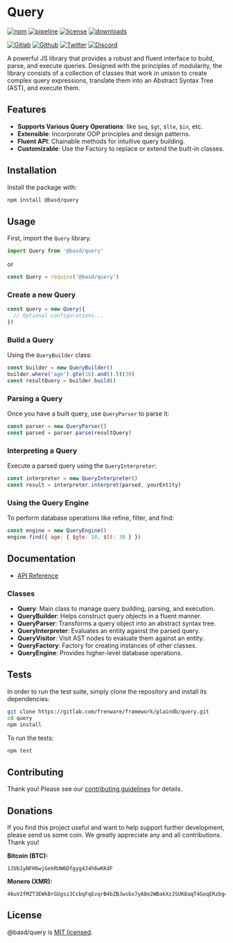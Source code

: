 # Query

[![npm](https://img.shields.io/npm/v/@basd/query?style=flat&logo=npm)](https://www.npmjs.com/package/@basd/query)
[![pipeline](https://gitlab.com/frenware/framework/plaindb/query/badges/master/pipeline.svg)](https://gitlab.com/frenware/framework/plaindb/query/-/pipelines)
[![license](https://img.shields.io/npm/l/@basd/query)](https://gitlab.com/frenware/framework/plaindb/query/-/blob/master/LICENSE)
[![downloads](https://img.shields.io/npm/dw/@basd/query)](https://www.npmjs.com/package/@basd/query) 

[![Gitlab](https://img.shields.io/badge/Gitlab%20-%20?logo=gitlab&color=%23383a40)](https://gitlab.com/frenware/framework/plaindb/query)
[![Github](https://img.shields.io/badge/Github%20-%20?logo=github&color=%23383a40)](https://github.com/basedwon/@basd/query)
[![Twitter](https://img.shields.io/badge/@basdwon%20-%20?logo=twitter&color=%23383a40)](https://twitter.com/basdwon)
[![Discord](https://img.shields.io/badge/Basedwon%20-%20?logo=discord&color=%23383a40)](https://discordapp.com/users/basedwon)

A powerful JS library that provides a robust and fluent interface to build, parse, and execute queries. Designed with the principles of modularity, the library consists of a collection of classes that work in unison to create complex query expressions, translate them into an Abstract Syntax Tree (AST), and execute them. 

## Features

- **Supports Various Query Operations**: like `$eq`, `$gt`, `$lte`, `$in`, etc.
- **Extensible**: Incorporate OOP principles and design patterns.
- **Fluent API**: Chainable methods for intuitive query building.
- **Customizable**: Use the Factory to replace or extend the built-in classes.

## Installation

Install the package with:

```bash
npm install @basd/query
```

## Usage

First, import the `Query` library.

```js
import Query from '@basd/query'
```
or
```js
const Query = require('@basd/query')
```

### Create a new Query

```javascript
const query = new Query({
  // Optional configurations...
})
```

### Build a Query

Using the `QueryBuilder` class:

```javascript
const builder = new QueryBuilder()
builder.where('age').gte(18).and().lt(30)
const resultQuery = builder.build()
```

### Parsing a Query

Once you have a built query, use `QueryParser` to parse it:

```javascript
const parser = new QueryParser()
const parsed = parser.parse(resultQuery)
```

### Interpreting a Query

Execute a parsed query using the `QueryInterpreter`:

```javascript
const interpreter = new QueryInterpreter()
const result = interpreter.interpret(parsed, yourEntity)
```

### Using the Query Engine

To perform database operations like refine, filter, and find:

```javascript
const engine = new QueryEngine()
engine.find({ age: { $gte: 18, $lt: 30 } })
```

## Documentation

- [API Reference](/docs/api.md)

### Classes

- **Query**: Main class to manage query building, parsing, and execution.
- **QueryBuilder**: Helps construct query objects in a fluent manner.
- **QueryParser**: Transforms a query object into an abstract syntax tree.
- **QueryInterpreter**: Evaluates an entity against the parsed query.
- **QueryVisitor**: Visit AST nodes to evaluate them against an entity.
- **QueryFactory**: Factory for creating instances of other classes.
- **QueryEngine**: Provides higher-level database operations.

## Tests

In order to run the test suite, simply clone the repository and install its dependencies:

```bash
git clone https://gitlab.com/frenware/framework/plaindb/query.git
cd query
npm install
```

To run the tests:

```bash
npm test
```

## Contributing

Thank you! Please see our [contributing guidelines](/docs/contributing.md) for details.

## Donations

If you find this project useful and want to help support further development, please send us some coin. We greatly appreciate any and all contributions. Thank you!

**Bitcoin (BTC):**
```
1JUb1yNFH6wjGekRUW6Dfgyg4J4h6wKKdF
```

**Monero (XMR):**
```
46uV2fMZT3EWkBrGUgszJCcbqFqEvqrB4bZBJwsbx7yA8e2WBakXzJSUK8aqT4GoqERzbg4oKT2SiPeCgjzVH6VpSQ5y7KQ
```

## License

@basd/query is [MIT licensed](https://gitlab.com/frenware/framework/plaindb/query/-/blob/master/LICENSE).

